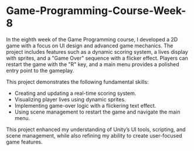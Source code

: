 # Game-Programming-Course-Week-8
In the eighth week of the Game Programming course, I developed a 2D game with a focus on UI design and advanced game mechanics. The project includes features such as a dynamic scoring system, a lives display with sprites, and a "Game Over" sequence with a flicker effect. Players can restart the game with the "R" key, and a main menu provides a polished entry point to the gameplay. <br>

This project demonstrates the following fundamental skills:

- Creating and updating a real-time scoring system.
- Visualizing player lives using dynamic sprites.
- Implementing game-over logic with a flickering text effect.
- Using scene management to restart the game and navigate the main menu.

This project enhanced my understanding of Unity’s UI tools, scripting, and scene management, while also refining my ability to create user-focused game features.
